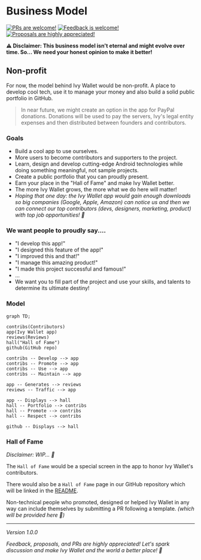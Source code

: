 # Business Model

[![PRs are welcome!](https://img.shields.io/badge/PRs-welcome-brightgreen.svg)](https://github.com/ILIYANGERMANOV/ivy-wallet/blob/main/CONTRIBUTING.md)
[![Feedback is welcome!](https://img.shields.io/badge/feedback-welcome-brightgreen)](https://t.me/+ETavgioAvWg4NThk)
[![Proposals are highly appreciated!](https://img.shields.io/badge/proposals-highly%20appreciated-brightgreen)](https://t.me/+ETavgioAvWg4NThk)

**:warning: Disclaimer: This business model isn't eternal and might evolve over time. So... We need your honest opinion to make it better!**

## Non-profit

For now, the model behind Ivy Wallet would be non-profit. A place to develop cool tech, use it to manage your money and also build a solid public portfolio in GitHub.

> In near future, we might create an option in the app for PayPal donations. Donations will be used to pay the servers, Ivy's legal entity expenses and then distributed between founders and contributors.

### Goals
- Build a cool app to use ourselves.
- More users to become contributors and supporters to the project.
- Learn, design and develop cutting-edge Android technologies while doing something meaningful, not sample projects.
- Create a public portfolio that you can proudly present.
- Earn your place in the "Hall of Fame" and make Ivy Wallet better.
- The more Ivy Wallet grows, the more what we do here will matter!
- _Hoping that one day: the Ivy Wallet app would gain enough downloads so big companies (Google, Apple, Amazon) can notice us and then we can connect our top contributors (devs, designers, marketing, product) with top job opportunities! :rocket:_

### We want people to proudly say....

- "I develop this app!"
- "I designed this feature of the app!"
- "I improved this and that!"
- "I manage this amazing product!"
- "I made this project successful and famous!"
- ...
- We want you to fill part of the project and use your skills, and talents to determine its ultimate destiny!

### Model

```mermaid
graph TD;

contribs(Contributors)
app(Ivy Wallet app)
reviews(Reviews)
hall("Hall of Fame")
github(GitHub repo)

contribs -- Develop --> app
contribs -- Promote --> app
contribs -- Use --> app
contribs -- Maintain --> app

app -- Generates --> reviews
reviews -- Traffic --> app

app -- Displays --> hall
hall -- Portfolio --> contribs
hall -- Promote --> contribs
hall -- Respect --> contribs

github -- Displays --> hall
```

### Hall of Fame
_Disclaimer: WIP... :construction:_

The `Hall of Fame` would be a special screen in the app to honor Ivy Wallet's contributors.

There would also be a `Hall of Fame` page in our GitHub repository which will be linked in the [README](https://github.com/ILIYANGERMANOV/ivy-wallet).

Non-technical people who promoted, designed or helped Ivy Wallet in any way can include themselves by submitting a PR following a template. _(which will be provided here :construction:)_


---

_Version 1.0.0_

_Feedback, proposals, and PRs are highly appreciated! Let's spark discussion and make Ivy Wallet and the world a better place! :rocket:_